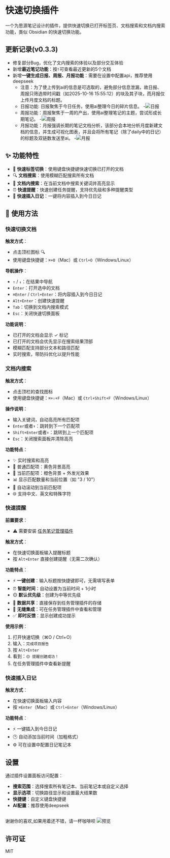 # 快速切换插件

一个为思源笔记设计的插件，提供快速切换已打开标签页、文档搜索和文档内搜索功能，类似 Obsidian 的快速切换功能。

## 更新记录(v0.3.3)

- 修复部分Bug，优化了文内搜索的体验以及部分交互体验
- 新增**最近笔记功能**：按`!`可查看最近更新的5个文档
- 新增**一键生成日报、周报、月报功能**：需要在设置中配置api，推荐使用deepseek
  - 注意：为了使上传到ai的信息是可选取的，避免部分信息泄漏，故日报、周报只筛选带时间戳（如2025-10-16 15:55:12）的块及其子块，而月报仅上传月度文档的标题。
  - 日报功能: 日报聚焦于今日任务，使用ai整理今日的碎片信息。
    -![日报](./images/d.png)
  - 周报功能：周报聚焦于一周的产出，使用ai整理笔记的主题，尝试形成长期笔记。
    -![周报](./images/w.png)
  - 月报功能：月报强调长期的笔记文档分析，该部分会本地分析月度新建文档的信息，并生成可视化图表，并且会将所有笔记（除了daily中的日记）的标题及双链数发送至ai。
    -![月报](./images/m.png)

## ✨ 功能特性

- 🚀 **快速标签切换**：使用键盘快捷键快速切换已打开的文档
- 🔍 **文档搜索**：使用模糊匹配搜索所有文档
- 🎯 **文档内搜索**：在当前文档中搜索关键词并高亮显示
- ⏰ **快速提醒**：快速创建任务提醒，支持优先级和多种提醒类型
- 📝 **快速插入日记**：一键将内容插入到今日日记


## 📖 使用方法

### 快速切换文档

**触发方式**：
- 点击顶栏图标 🔍
- 使用键盘快捷键：`⌘+O`（Mac）或 `Ctrl+O`（Windows/Linux）

**导航操作**：
- `↑` / `↓`：在结果中导航
- `Enter`：打开选中的文档
- `⌘Enter` / `Ctrl+Enter`：将内容插入到今日日记
- `Alt+Enter`：创建快速提醒
- `Tab`：切换到文档内搜索模式
- `Esc`：关闭快速切换面板

**功能说明**：
- 已打开的文档会显示 ✓ 标记
- 已打开的文档会优先显示在搜索结果顶部
- 模糊匹配支持部分文本和路径匹配
- 实时搜索，带防抖优化以提升性能

### 文档内搜索
**触发方式**：
- 点击顶栏的查找图标
- 使用键盘快捷键：`⌘+⇧+F`（Mac）或 `Ctrl+Shift+F`（Windows/Linux）

**操作说明**：
- 输入关键词，自动高亮所有匹配项
- `Enter`或者`⬆️`：跳转到下一个匹配项
- `Shift+Enter`或者`⬇️`：跳转到上一个匹配项
- `Esc`：关闭搜索面板并清除高亮

**功能特点**：
- ✨ 实时搜索和高亮
- 🎨 普通匹配项：黄色背景高亮
- 🎯 当前匹配项：橙色背景 + 外发光效果
- 📊 显示匹配数量和当前位置（如 "3 / 10"）
- 🔄 自动滚动到当前匹配项
- 🌐 支持中文、英文和特殊字符

### 快速提醒

**前置要求**：
- ⚠️ 需要安装 [任务笔记管理插件](https://github.com/Achuan-2/siyuan-plugin-task-note-management)

**触发方式**：
- 在快速切换面板输入提醒标题
- 按 `Alt+Enter` 直接创建提醒（无需二次确认）

**功能特点**：
- ⚡ **一键创建**：输入标题按快捷键即可，无需填写表单
- ⏰ **智能时间**：自动设置为当前时间 + 1小时
- 🟡 **默认优先级**：创建为中等优先级
- 💾 **数据共享**：直接保存到任务管理插件的存储
- 🔗 **无缝集成**：可在任务管理插件中查看和管理
- ✅ **即时反馈**：显示创建成功提示

**使用示例**：
1. 打开快速切换（⌘O / Ctrl+O）
2. 输入：`完成项目报告`
3. 按 `Alt+Enter`
4. 看到：`🟡 提醒创建成功！`
5. 在任务管理插件中查看新提醒

### 快速插入日记

**触发方式**：
- 在快速切换面板输入内容
- 按 `⌘Enter`（Mac）或 `Ctrl+Enter`（Windows/Linux）

**功能特点**：
- ⚡ 一键插入到今日日记
- 🕐 自动添加当前时间（加粗格式）
- ⚙️ 可在设置中配置日记笔记本

## 设置

通过插件设置面板访问配置：

- **搜索范围**：选择搜索所有笔记本、当前笔记本或自定义选择
- **显示选项**：切换路径显示和设置最大结果数
- **快捷键**：自定义键盘快捷键
- **AI配置**：推荐使用deepseek

## 

谢谢你的喜欢,如果用着还不错，请一杯咖啡呗
![预览](./images/donation.png)

## 许可证

MIT

